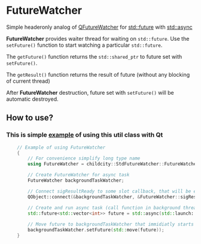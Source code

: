 # FutureWatcher
Simple headeronly analog of [QFutureWatcher](https://doc.qt.io/qt-5/qfuturewatcher.html) for [std::future](https://en.cppreference.com/w/cpp/thread/future) with [std::async](https://en.cppreference.com/w/cpp/thread/async)

**FutureWatcher** provides waiter thread for waiting on `std::future`. Use the `setFuture()` function to start watching a particular `std::future`. 

The `getFuture()` function returns the `std::shared_ptr` to future set with `setFuture()`.

The `getResult()` function returns the result of future (without any blocking of current thread)

After **FutureWatcher** destruction, future set with `setFuture()` will be automatic destroyed.

## How to use? 
### This is simple [example](https://github.com/Childcity/StdFutureWatcher/blob/master/example/main.cpp) of using this util class with Qt
```cpp
    // Example of using FutureWatcher
    {
        // For convenience simplify long type name
        using FutureWatcher = childcity::StdFutureWatcher::FutureWatcher<std::vector<int>>;

        // Create FutureWatcher for async task
        FutureWatcher backgroundTaskWatcher;

        // Connect sigResultReady to some slot callback, that will be executed, when future result will be available
        QObject::connect(&backgroundTaskWatcher, &FutureWatcher::sigResultReady, &myObject, &MyClass::handleResult);

        // Create and run async task (call function in background thread)
        std::future<std::vector<int>> future = std::async(std::launch::async, ...  );
        
        // Move future to backgroundTaskWatcher that immidiatly starts to wait on future in background thread
        backgroundTaskWatcher.setFuture(std::move(future));
    }
```
